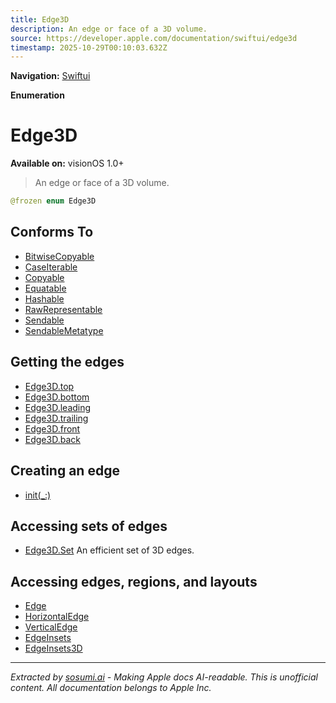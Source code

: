 ```yaml
---
title: Edge3D
description: An edge or face of a 3D volume.
source: https://developer.apple.com/documentation/swiftui/edge3d
timestamp: 2025-10-29T00:10:03.632Z
---
```


**Navigation:** [Swiftui](/documentation/swiftui)

**Enumeration**

# Edge3D

**Available on:** visionOS 1.0+

> An edge or face of a 3D volume.

```swift
@frozen enum Edge3D
```

## Conforms To

- [BitwiseCopyable](/documentation/Swift/BitwiseCopyable)
- [CaseIterable](/documentation/Swift/CaseIterable)
- [Copyable](/documentation/Swift/Copyable)
- [Equatable](/documentation/Swift/Equatable)
- [Hashable](/documentation/Swift/Hashable)
- [RawRepresentable](/documentation/Swift/RawRepresentable)
- [Sendable](/documentation/Swift/Sendable)
- [SendableMetatype](/documentation/Swift/SendableMetatype)

## Getting the edges

- [Edge3D.top](/documentation/swiftui/edge3d/top)
- [Edge3D.bottom](/documentation/swiftui/edge3d/bottom)
- [Edge3D.leading](/documentation/swiftui/edge3d/leading)
- [Edge3D.trailing](/documentation/swiftui/edge3d/trailing)
- [Edge3D.front](/documentation/swiftui/edge3d/front)
- [Edge3D.back](/documentation/swiftui/edge3d/back)

## Creating an edge

- [init(_:)](/documentation/swiftui/edge3d/init(_:))

## Accessing sets of edges

- [Edge3D.Set](/documentation/swiftui/edge3d/set) An efficient set of 3D edges.

## Accessing edges, regions, and layouts

- [Edge](/documentation/swiftui/edge)
- [HorizontalEdge](/documentation/swiftui/horizontaledge)
- [VerticalEdge](/documentation/swiftui/verticaledge)
- [EdgeInsets](/documentation/swiftui/edgeinsets)
- [EdgeInsets3D](/documentation/swiftui/edgeinsets3d)

---

*Extracted by [sosumi.ai](https://sosumi.ai) - Making Apple docs AI-readable.*
*This is unofficial content. All documentation belongs to Apple Inc.*
